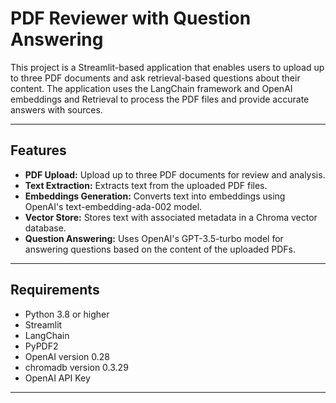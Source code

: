 # PDF Reviewer with Question Answering

This project is a Streamlit-based application that enables users to upload up to three PDF documents and ask retrieval-based questions about their content. The application uses the LangChain framework and OpenAI embeddings and Retrieval to process the PDF files and provide accurate answers with sources.

---

## Features

- **PDF Upload:** Upload up to three PDF documents for review and analysis.
- **Text Extraction:** Extracts text from the uploaded PDF files.
- **Embeddings Generation:** Converts text into embeddings using OpenAI's text-embedding-ada-002 model.
- **Vector Store:** Stores text with associated metadata in a Chroma vector database.
- **Question Answering:** Uses OpenAI's GPT-3.5-turbo model for answering questions based on the content of the uploaded PDFs.

---

## Requirements

- Python 3.8 or higher
- Streamlit
- LangChain
- PyPDF2
- OpenAI version 0.28
- chromadb version 0.3.29
- OpenAI API Key

---
